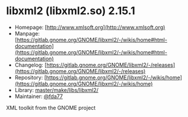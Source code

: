 # libxml2 (libxml2.so) 2.15.1
  - Homepage: [http://www.xmlsoft.org](http://www.xmlsoft.org)
  - Manpage: [https://gitlab.gnome.org/GNOME/libxml2/-/wikis/home#html-documentation](https://gitlab.gnome.org/GNOME/libxml2/-/wikis/home#html-documentation)
  - Changelog: [https://gitlab.gnome.org/GNOME/libxml2/-/releases](https://gitlab.gnome.org/GNOME/libxml2/-/releases)
  - Repository: [https://gitlab.gnome.org/GNOME/libxml2/-/wikis/home](https://gitlab.gnome.org/GNOME/libxml2/-/wikis/home)
  - Library: [master/make/libs/libxml2/](https://github.com/Freetz-NG/freetz-ng/tree/master/make/libs/libxml2/)
  - Maintainer: [@fda77](https://github.com/fda77)

XML toolkit from the GNOME project
